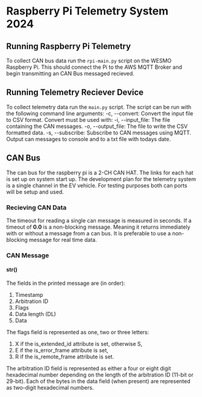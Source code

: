 # Raspberry Pi Telemetry System 2024

## Running Raspberry Pi Telemetry
To collect CAN bus data run the `rpi-main.py` script on the WESMO Raspberry Pi.
This should connect the Pi to the AWS MQTT Broker and begin transmitting an CAN Bus messaged recieved.

## Running Telemetry Reciever Device
To collect telemetry data run the `main.py` script. The script can be run with the following command line arguments:
    -c, --convert: Convert the input file to CSV format. Convert must be used with:
        -i, --input_file: The file containing the CAN messages.
        -o, --output_file: The file to write the CSV formatted data.
    -s, --subscribe: Subscribe to CAN messages using MQTT. Output can messages to console and to a txt file with todays date.

## CAN Bus
The can bus for the raspberry pi is a 2-CH CAN HAT. The links for each hat is set up on system start up.
The development plan for the telemetry system is a single channel in the EV vehicle. For testing purposes
both can ports will be setup and used.

### Recieving CAN Data
The timeout for reading a single can message is measured in seconds. If a timeout of **0.0** is a non-blocking 
message. Meaning it returns immediately with or without a message from a can bus. It is preferable to use a 
non-blocking message for real time data.
 

### CAN Message
#### __str__()

The fields in the printed message are (in order):
1. Timestamp
2. Arbitration ID
3. Flags
4. Data length (DL)
5. Data

The flags field is represented as one, two or three letters:
1. X if the is_extended_id attribute is set, otherwise S,
2. E if the is_error_frame attribute is set,
3. R if the is_remote_frame attribute is set.

The arbitration ID field is represented as either a four or eight digit hexadecimal number depending on the length of the arbitration ID (11-bit or 29-bit). Each of the bytes in the data field (when present) are represented as two-digit hexadecimal numbers.
